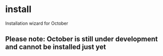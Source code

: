 install
=======

Installation wizard for October

## Please note: October is still under development and cannot be installed just yet